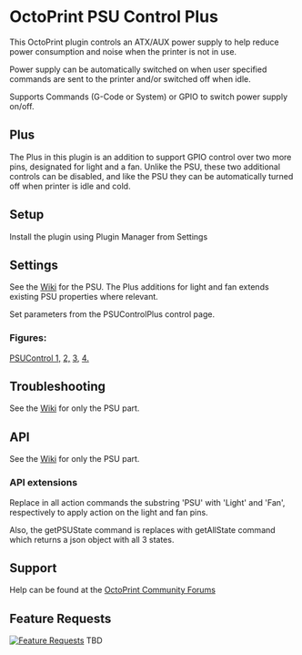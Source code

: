 # OctoPrint PSU Control Plus
This OctoPrint plugin controls an ATX/AUX power supply to help reduce power consumption and noise when the printer is not in use.

Power supply can be automatically switched on when user specified commands are sent to the printer and/or switched off when idle.

Supports Commands (G-Code or System) or GPIO to switch power supply on/off.

## Plus
The Plus in this plugin is an addition to support GPIO control over two more pins, designated
for light and a fan. Unlike the PSU, these two additional controls can be disabled, and like the PSU
they can be automatically turned off when printer is idle and cold.
 
 
## Setup
Install the plugin using Plugin Manager from Settings
 
## Settings
See the [Wiki](https://github.com/kantlivelong/OctoPrint-PSUControl/wiki/Settings)
for the PSU. The Plus additions for light and fan extends existing PSU properties
where relevant.

Set parameters from the PSUControlPlus control page. 

### Figures:

[PSUControl 1,](psucontrol_plus_navbar_plus_settings-1.png?raw=true)
[2,](psucontrol_plus_navbar_plus_settings-2.png?raw=true)
[3,](psucontrol_plus_navbar_plus_settings-3.png?raw=true)
[4.](psucontrol_plus_navbar_plus_settings-4.png?raw=true)

 
## Troubleshooting
See the [Wiki](https://github.com/kantlivelong/OctoPrint-PSUControl/wiki/Troubleshooting)
for only the PSU part.

## API
See the [Wiki](https://github.com/kantlivelong/OctoPrint-PSUControl/wiki/API)
for only the PSU part.

### API extensions
Replace in all action commands the substring 'PSU' with 'Light' and 'Fan',
respectively to apply action on the light and fan pins.

Also, the getPSUState command is replaces with getAllState command
which returns a json object with all 3 states.

## Support
Help can be found at the [OctoPrint Community Forums](https://community.octoprint.org)

## Feature Requests
[![Feature Requests](https://feathub.com/kantlivelong/OctoPrint-PSUControl?format=svg)](https://feathub.com/kantlivelong/OctoPrint-PSUControl)
TBD
